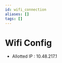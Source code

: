 ```yaml
---
id: wifi_connection
aliases: []
tags: []
---
```


# Wifi Config

- Allotted IP : 10.48.217.1
